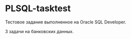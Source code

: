 # PLSQL-tasktest
Тестовое задание выполненное на Oracle SQL Developer.


3 задачи на банковских данных.

